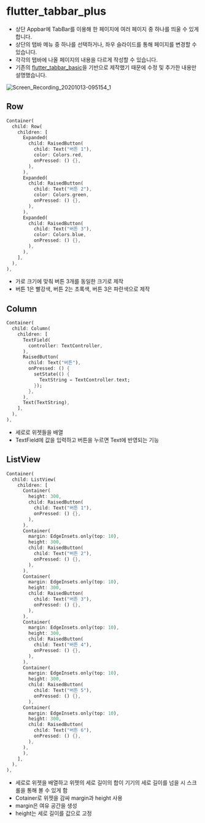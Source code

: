 # flutter_tabbar_plus

- 상단 Appbar에 TabBar를 이용해 한 페이지에 여러 페이지 중 하나를 띄울 수 있게 합니다.
- 상단의 탭바 메뉴 중 하나를 선택하거나, 좌우 슬라이드를 통해 페이지를 변경할 수 있습니다.
- 각각의 탭바에 나올 페이지의 내용을 다르게 작성할 수 있습니다.
- 기존의 [flutter_tabbar_basic](https://github.com/OOGEE/Flutter/tree/master/flutter_TabBar/flutter_tabbar_basic)을 기반으로 제작했기 때문에 수정 및 추가한 내용만 설명했습니다.

![Screen_Recording_20201013-095154_1](https://user-images.githubusercontent.com/46275549/95802981-e1f29300-0d39-11eb-9f82-33dc348dcbbc.gif)

## Row
~~~dart
Container(
  child: Row(
    children: [
      Expanded(
        child: RaisedButton(
          child: Text("버튼 1"),
          color: Colors.red,
          onPressed: () {},
        ),
      ),
      Expanded(
        child: RaisedButton(
          child: Text("버튼 2"),
          color: Colors.green,
          onPressed: () {},
        ),
      ),
      Expanded(
        child: RaisedButton(
          child: Text("버튼 3"),
          color: Colors.blue,
          onPressed: () {},
        ),
      ),
    ],
  ),
),
~~~

- 가로 크기에 맞춰 버튼 3개를 동일한 크기로 제작
- 버튼 1은 빨강색, 버튼 2는 초록색, 버튼 3은 파란색으로 제작


## Column
~~~dart
Container(
  child: Column(
    children: [
      TextField(
        controller: TextController,
      ),
      RaisedButton(
        child: Text("버튼"),
        onPressed: () {
          setState(() {
            TextString = TextController.text;
          });
        },
      ),
      Text(TextString),
    ],
  ),
),
~~~

- 세로로 위젯들을 배열
- TextField에 값을 입력하고 버튼을 누르면 Text에 반영되는 기능

## ListView
~~~dart
Container(
  child: ListView(
    children: [
      Container(
        height: 300,
        child: RaisedButton(
          child: Text("버튼 1"),
          onPressed: () {},
        ),
      ),
      Container(
        margin: EdgeInsets.only(top: 10),
        height: 300,
        child: RaisedButton(
          child: Text("버튼 2"),
          onPressed: () {},
        ),
      ),
      Container(
        margin: EdgeInsets.only(top: 10),
        height: 300,
        child: RaisedButton(
          child: Text("버튼 3"),
          onPressed: () {},
        ),
      ),
      Container(
        margin: EdgeInsets.only(top: 10),
        height: 300,
        child: RaisedButton(
          child: Text("버튼 4"),
          onPressed: () {},
        ),
      ),
      Container(
        margin: EdgeInsets.only(top: 10),
        height: 300,
        child: RaisedButton(
          child: Text("버튼 5"),
          onPressed: () {},
        ),
      Container(
        margin: EdgeInsets.only(top: 10),
        height: 300,
        child: RaisedButton(
          child: Text("버튼 6"),
          onPressed: () {},
        ),
      ),
      ),
    ],
  ),
),
~~~

- 세로로 위젯을 배열하고 위젯의 세로 길이의 합이 기기의 세로 길이를 넘을 시 스크롤을 통해 볼 수 있게 함
- Cotainer로 위젯을 감싸 margin과 height 사용
- margin은 여유 공간을 생성
- height는 세로 길이를 값으로 고정